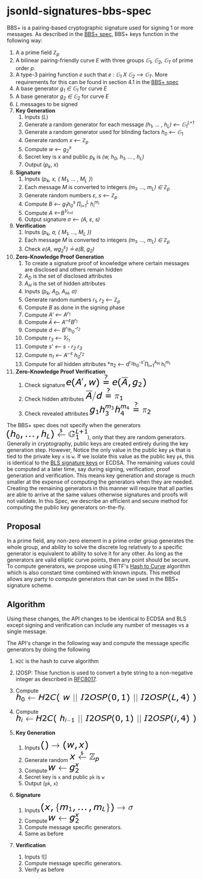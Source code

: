 # jsonld-signatures-bbs-spec

BBS+ is a pairing-based cryptographic signature used for signing 1 or more messages. As described in the [BBS+ spec](https://eprint.iacr.org/2016/663.pdf),
BBS+ keys function in the following way:

1. A a prime field *&integers;<sub>p</sub>*
1. A bilinear pairing-friendly curve *E* with three groups *&#x1D53E;<sub>1</sub>, &#x1D53E;<sub>2</sub>, &#x1D53E;<sub>T</sub>* of prime order *p*.
1. A type-3 pairing function *e* such that *e :  &#x1D53E;<sub>1</sub> X &#x1D53E;<sub>2</sub> &xrarr; &#x1D53E;<sub>T</sub>*.  More requirements for this can be found in section 4.1 in the [BBS+ spec](https://eprint.iacr.org/2016/663.pdf)
1. A base generator *g<sub>1</sub> &isin; &#x1D53E;<sub>1</sub>* for curve *E*
1. A base generator *g<sub>2</sub> &isin; &#x1D53E;<sub>2</sub>* for curve *E*
1. *L* messages to be signed
1. **Key Generation**
    1. Inputs (*L*)
    1. Generate a random generator for each message *(h<sub>1</sub>, ... , h<sub>L</sub>) &xlarr; &#x1D53E;<sub>1</sub><sup>L+1</sup>*
    1. Generate a random generator used for blinding factors *h<sub>0</sub> &xlarr; &#x1D53E;<sub>1</sub>*
    1. Generate random *x &xlarr; &integers;<sub>p</sub>*
    1. Compute *w &xlarr; g<sub>2</sub><sup>x</sup>*
    1. Secret key is *x* and public *p<sub>k</sub>* is *(w, h<sub>0</sub>, h<sub>1</sub>, ... , h<sub>L</sub>)*
    1. Output (*p<sub>k</sub>*, *x*)
1. **Signature**
    1. Inputs (*p<sub>k</sub>, x, { M<sub>1</sub>, ... , M<sub>L</sub> }*)
    1. Each message *M* is converted to integers *(m<sub>1</sub>, ..., m<sub>L</sub>) &isin; &integers;<sub>p</sub>*
    1. Generate random numbers *&epsi;, s &xlarr; &integers;<sub>p</sub>*
    1. Compute *B &xlarr; g<sub>1</sub>h<sub>0</sub><sup>s</sup> &prod;<sub>i=1</sub><sup>L</sup> h<sub>i</sub><sup>m<sub>i</sub></sup>*
    1. Compute *A &xlarr;B<sup>1&frasl;<sub>x+&epsi;</sub></sup>*
    1. Output signature *&sigma; &xlarr; (A, &epsi;, s)*
1. **Verification**
    1. Inputs *(p<sub>k</sub>, &sigma;, { M<sub>1</sub>, ..., M<sub>L</sub> })*
    1. Each message *M* is converted to integers *(m<sub>1</sub>, ..., m<sub>L</sub>) &isin; &integers;<sub>p</sub>*
    1. Check *e(A, wg<sub>2</sub><sup>&epsi;</sup>) &#x225f; e(B, g<sub>2</sub>)*
1. **Zero-Knowledge Proof Generation**
    1. To create a signature proof of knowledge where certain messages are disclosed and others remain hidden
    1. *A<sub>D</sub>* is the set of disclosed attributes
    1. *A<sub>H</sub>* is the set of hidden attributes
    1. Inputs *(p<sub>k</sub>, A<sub>D</sub>, A<sub>H</sub>, &sigma;)*
    1. Generate random numbers *r<sub>1</sub>, r<sub>2</sub> &xlarr; &integers;<sub>p</sub>*
    1. Compute *B* as done in the signing phase
    1. Compute *A' &xlarr; A<sup>r<sub>1</sub></sup>*
    1. Compute *A&#773; &xlarr; A'<sup>-&epsi;</sup>B<sup>r<sub>1</sub></sup>*
    1. Compute *d &xlarr; B<sup>r<sub>1</sub></sup>h<sub>0</sub><sup>-r<sub>2</sub></sup>*
    1. Compute *r<sub>3</sub> &xlarr; 1&frasl;<sub>r<sub>1</sub></sub>*
    1. Compute *s' &xlarr; s - r<sub>2</sub> r<sub>3</sub>*
    1. Compute *&pi;<sub>1</sub> &xlarr; A'<sup>-&epsi;</sup> h<sub>0</sub><sup>r<sub>2</sub></sup>*
    1. Compute for all hidden attributes *&pi;<sub>2</sub> &xlarr; d<sup>r<sub>3</sub></sup>h<sub>0</sub><sup>-s'</sup>&prod;<sub>i=1</sub><sup>A<sub>H</sub></sup> h<sub>i</sub><sup>m<sub>i</sub></sup>
1. **Zero-Knowledge Proof Verification**
    1. Check signature ![verify-sig-proof](img/verify-sig-proof.png)
    1. Check hidden attributes ![verify-hidden](img/verify-hidden.png)
    1. Check revealed attributes ![verify-disclosed](img/verify-disclosed.png)

The BBS+ spec does not specify when the generators ![pk-generators](img/pk-generators.png)),
only that they are random generators. Generally in cryptography, public keys are created entirely during the key generation step. However,
Notice the only value in the public key `pk` that is tied to the private key `x` is `w`. 
If we isolate this value as the public key `pk`, this is identical to the [BLS signature keys](https://crypto.stanford.edu/~dabo/pubs/papers/BLSmultisig.html) or ECDSA. 
The remaining values could be computed at a later time, say during signing, verification, proof generation and verification.
This means key generation and storage is much smaller at the expense of computing the generators when they are needed.
Creating the remaining generators in this manner will require that all parties are able to arrive at the same values
otherwise signatures and proofs will not validate. In this Spec, we describe an efficient and secure method for
computing the public key generators on-the-fly.

## Proposal

In a prime field, any non-zero element in a prime order group generates the whole group, and ability to solve the discrete log relatively to a specific generator is equivalent to ability to solve it for any other.
As long as the generators are valid elliptic curve points, then any point should be secure. To compute generators,
we propose using IETF's [Hash to Curve](https://datatracker.ietf.org/doc/draft-irtf-cfrg-hash-to-curve/?include_text=1) algorithm which is also constant time combined with known inputs.
This method allows any party to compute generators that can be used in the BBS+ signature scheme.

## Algorithm

Using these changes, the API changes to be identical to ECDSA and BLS except signing and verification can include any number of messages vs a single message.

The API's change in the following way and compute the message specific generators by doing the following

1. `H2C` is the hash to curve algorithm
1. I2OSP: Thise function is used to convert a byte string to a non-negative integer as described in [RFC8017](https://tools.ietf.org/html/rfc8017).
1. Compute ![h_0-on-the-fly](img/h_0-on-the-fly.png)
1. Compute ![h_i-on-the-fly](img/h_i-on-the-fly.png)

1. **Key Generation**
    1. Inputs ![keygen-api](img/keygen-api.png)
    1. Generate random ![secret-key](img/secret-key.png)
    1. Compute ![commitment-secret](img/commitment-secret.png)
    1. Secret key is `x` and public `pk` is `w`
    1. Output (`pk`, `x`)
1. **Signature**
    1. Inputs ![sig-api2](img/sig-api2.png)
    1. Compute ![commitment-secret](img/commitment-secret.png)
    1. Compute message specific generators.
    1. Same as before
1. **Verification**
    1. Inputs ![]
    1. Compute message specific generators.
    1. Verify as before
